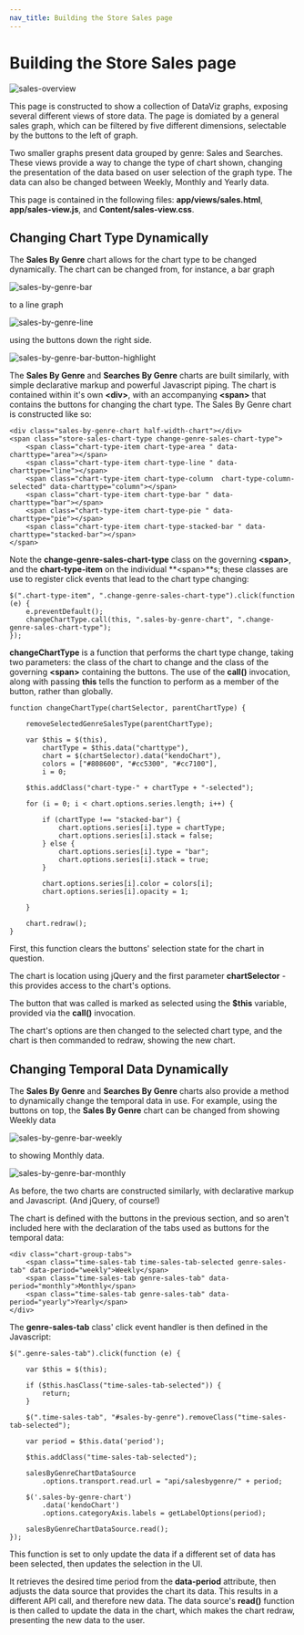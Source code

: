```yaml
---
nav_title: Building the Store Sales page
---
```



# Building the Store Sales page

![sales-overview](/tutorials/asp.net/kendo-music-store/music-store-dashboard/images/sales-overview.png)

This page is constructed to show a collection of DataViz graphs, exposing several different views of store data. The page is domiated by a general sales graph, which can be filtered by five different dimensions, selectable by the buttons to the left of graph.

Two smaller graphs present data grouped by genre: Sales and Searches. These views provide a way to change the type of chart shown, changing the presentation of the data based on user selection of the graph type. The data can also be changed between Weekly, Monthly and Yearly data.

This page is contained in the following files: **app/views/sales.html**, **app/sales-view.js**, and **Content/sales-view.css**.

## Changing Chart Type Dynamically

The **Sales By Genre** chart allows for the chart type to be changed dynamically. The chart can be changed from, for instance, a bar graph

![sales-by-genre-bar](/tutorials/asp.net/kendo-music-store/music-store-dashboard/images/sales-by-genre-bar.png)

to a line graph

![sales-by-genre-line](/tutorials/asp.net/kendo-music-store/music-store-dashboard/images/sales-by-genre-line.png)

using the buttons down the right side.

![sales-by-genre-bar-button-highlight](/tutorials/asp.net/kendo-music-store/music-store-dashboard/images/sales-by-genre-bar-button-highlight.png)

The **Sales By Genre** and **Searches By Genre** charts are built similarly, with simple declarative markup and powerful Javascript piping. The chart is contained within it's own **&lt;div&gt;**, with an accompanying **&lt;span&gt;** that contains the buttons for changing the chart type. The Sales By Genre chart is constructed like so:

	<div class="sales-by-genre-chart half-width-chart"></div>
    <span class="store-sales-chart-type change-genre-sales-chart-type">
       	<span class="chart-type-item chart-type-area " data-charttype="area"></span>
        <span class="chart-type-item chart-type-line " data-charttype="line"></span>
        <span class="chart-type-item chart-type-column  chart-type-column-selected" data-charttype="column"></span>
        <span class="chart-type-item chart-type-bar " data-charttype="bar"></span>
        <span class="chart-type-item chart-type-pie " data-charttype="pie"></span>
        <span class="chart-type-item chart-type-stacked-bar " data-charttype="stacked-bar"></span>
	</span>

Note the **change-genre-sales-chart-type** class on the governing **&lt;span&gt;**, and the **chart-type-item** on the individual **&lt;span&gt;**s; these classes are use to register click events that lead to the chart type changing:

	$(".chart-type-item", ".change-genre-sales-chart-type").click(function (e) {
        e.preventDefault();
        changeChartType.call(this, ".sales-by-genre-chart", ".change-genre-sales-chart-type");
    });

**changeChartType** is a function that performs the chart type change, taking two parameters: the class of the chart to change and the class of the governing **&lt;span&gt;** containing the buttons. The use of the **call()** invocation, along with passing **this** tells the function to perform as a member of the button, rather than globally.

	function changeChartType(chartSelector, parentChartType) {

        removeSelectedGenreSalesType(parentChartType);

        var $this = $(this),
            chartType = $this.data("charttype"),
            chart = $(chartSelector).data("kendoChart"),
            colors = ["#808600", "#cc5300", "#cc7100"],
            i = 0;

        $this.addClass("chart-type-" + chartType + "-selected");

        for (i = 0; i < chart.options.series.length; i++) {

            if (chartType !== "stacked-bar") {
                chart.options.series[i].type = chartType;
                chart.options.series[i].stack = false;
            } else {
                chart.options.series[i].type = "bar";
                chart.options.series[i].stack = true;
            }

            chart.options.series[i].color = colors[i];
            chart.options.series[i].opacity = 1;
            
        }

        chart.redraw();
    }

First, this function clears the buttons' selection state for the chart in question.

The chart is location using jQuery and the first parameter **chartSelector** - this provides access to the chart's options.

The button that was called is marked as selected using the **$this** variable, provided via the **call()** invocation.

The chart's options are then changed to the selected chart type, and the chart is then commanded to redraw, showing the new chart.

## Changing Temporal Data Dynamically

The **Sales By Genre** and **Searches By Genre** charts also provide a method to dynamically change the temporal data in use. For example, using the buttons on top, the **Sales By Genre** chart can be changed from showing Weekly data

![sales-by-genre-bar-weekly](/tutorials/asp.net/kendo-music-store/music-store-dashboard/images/sales-by-genre-bar.png)

to showing Monthly data.

![sales-by-genre-bar-monthly](/tutorials/asp.net/kendo-music-store/music-store-dashboard/images/sales-by-genre-bar-monthly.png)

As before, the two charts are constructed similarly, with declarative markup and Javascript. (And jQuery, of course!)

The chart is defined with the buttons in the previous section, and so aren't included here with the declaration of the tabs used as buttons for the temporal data:

    <div class="chart-group-tabs">
        <span class="time-sales-tab time-sales-tab-selected genre-sales-tab" data-period="weekly">Weekly</span>
        <span class="time-sales-tab genre-sales-tab" data-period="monthly">Monthly</span>
        <span class="time-sales-tab genre-sales-tab" data-period="yearly">Yearly</span>
    </div>

The **genre-sales-tab** class' click event handler is then defined in the Javascript:

    $(".genre-sales-tab").click(function (e) {

        var $this = $(this);

        if ($this.hasClass("time-sales-tab-selected")) {
            return;
        }

        $(".time-sales-tab", "#sales-by-genre").removeClass("time-sales-tab-selected");

        var period = $this.data('period');

        $this.addClass("time-sales-tab-selected");

        salesByGenreChartDataSource
            .options.transport.read.url = "api/salesbygenre/" + period;

        $('.sales-by-genre-chart')
            .data('kendoChart')
            .options.categoryAxis.labels = getLabelOptions(period);

        salesByGenreChartDataSource.read();
    });

This function is set to only update the data if a different set of data has been selected, then updates the selection in the UI.

It retrieves the desired time period from the **data-period** attribute, then adjusts the data source that provides the chart its data. This results in a different API call, and therefore new data. The data source's **read()** function is then called to update the data in the chart, which makes the chart redraw, presenting the new data to the user.
